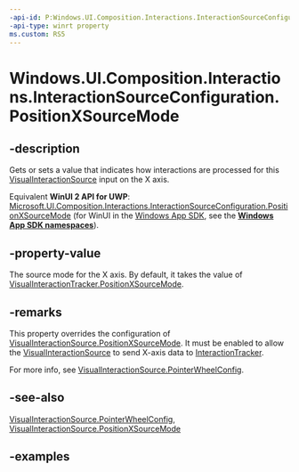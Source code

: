 ```yaml
---
-api-id: P:Windows.UI.Composition.Interactions.InteractionSourceConfiguration.PositionXSourceMode
-api-type: winrt property
ms.custom: RS5
---
```


<!-- Property syntax.
public InteractionSourceRedirectionMode PositionXSourceMode { get;  set; }
-->

# Windows.UI.Composition.Interactions.InteractionSourceConfiguration.PositionXSourceMode

## -description

Gets or sets a value that indicates how interactions are processed for this [VisualInteractionSource](visualinteractionsource.md) input on the X axis.

Equivalent **WinUI 2 API for UWP**: [Microsoft.UI.Composition.Interactions.InteractionSourceConfiguration.PositionXSourceMode](/windows/winui/api/microsoft.ui.composition.interactions.interactionsourceconfiguration.positionxsourcemode) (for WinUI in the [Windows App SDK](/windows/apps/windows-app-sdk/), see the **[Windows App SDK namespaces](/windows/windows-app-sdk/api/winrt/)**).

## -property-value

The source mode for the X axis. By default, it takes the value of [VisualInteractionTracker.PositionXSourceMode](visualinteractionsource_positionxsourcemode.md).

## -remarks

This property overrides the configuration of [VisualInteractionSource.PositionXSourceMode](visualinteractionsource_positionxsourcemode.md). It must be enabled to allow the [VisualInteractionSource](visualinteractionsource.md) to send X-axis data to [InteractionTracker](interactiontracker.md).

For more info, see [VisualInteractionSource.PointerWheelConfig](visualinteractionsource_pointerwheelconfig.md).

## -see-also

[VisualInteractionSource.PointerWheelConfig](visualinteractionsource_pointerwheelconfig.md), [VisualInteractionSource.PositionXSourceMode](visualinteractionsource_positionxsourcemode.md)

## -examples
